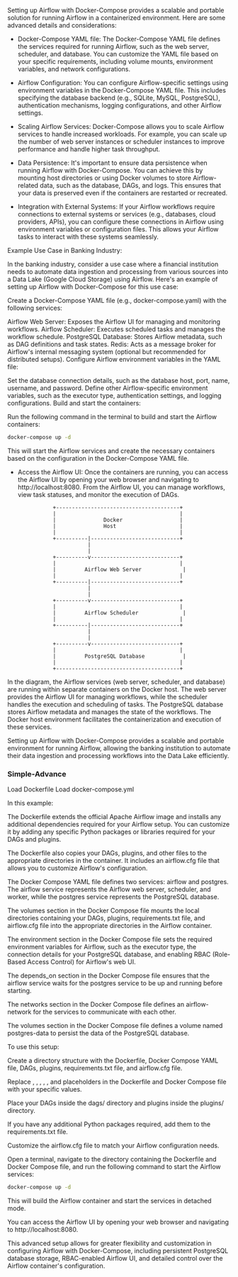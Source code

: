Setting up Airflow with Docker-Compose provides a scalable and portable solution for running Airflow in a containerized environment. Here are some advanced details and considerations:

- Docker-Compose YAML file: The Docker-Compose YAML file defines the services required for running Airflow, such as the web server, scheduler, and database. You can customize the YAML file based on your specific requirements, including volume mounts, environment variables, and network configurations.

- Airflow Configuration: You can configure Airflow-specific settings using environment variables in the Docker-Compose YAML file. This includes specifying the database backend (e.g., SQLite, MySQL, PostgreSQL), authentication mechanisms, logging configurations, and other Airflow settings.

- Scaling Airflow Services: Docker-Compose allows you to scale Airflow services to handle increased workloads. For example, you can scale up the number of web server instances or scheduler instances to improve performance and handle higher task throughput.

- Data Persistence: It's important to ensure data persistence when running Airflow with Docker-Compose. You can achieve this by mounting host directories or using Docker volumes to store Airflow-related data, such as the database, DAGs, and logs. This ensures that your data is preserved even if the containers are restarted or recreated.

- Integration with External Systems: If your Airflow workflows require connections to external systems or services (e.g., databases, cloud providers, APIs), you can configure these connections in Airflow using environment variables or configuration files. This allows your Airflow tasks to interact with these systems seamlessly.

Example Use Case in Banking Industry:

In the banking industry, consider a use case where a financial institution needs to automate data ingestion and processing from various sources into a Data Lake (Google Cloud Storage) using Airflow. Here's an example of setting up Airflow with Docker-Compose for this use case:

Create a Docker-Compose YAML file (e.g., docker-compose.yaml) with the following services:

Airflow Web Server: Exposes the Airflow UI for managing and monitoring workflows.
Airflow Scheduler: Executes scheduled tasks and manages the workflow schedule.
PostgreSQL Database: Stores Airflow metadata, such as DAG definitions and task states.
Redis: Acts as a message broker for Airflow's internal messaging system (optional but recommended for distributed setups).
Configure Airflow environment variables in the YAML file:

Set the database connection details, such as the database host, port, name, username, and password.
Define other Airflow-specific environment variables, such as the executor type, authentication settings, and logging configurations.
Build and start the containers:

Run the following command in the terminal to build and start the Airflow containers:
```sh
docker-compose up -d
```
This will start the Airflow services and create the necessary containers based on the configuration in the Docker-Compose YAML file.

- Access the Airflow UI:
Once the containers are running, you can access the Airflow UI by opening your web browser and navigating to http://localhost:8080. From the Airflow UI, you can manage workflows, view task statuses, and monitor the execution of DAGs.

                 +---------------------------------------+
                 |                                       |
                 |               Docker                  |
                 |               Host                    |
                 |                                       |
                 +----------|----------------------------+
                            |
                            |
                 +----------v----------------------------+
                 |                                       |
                 |         Airflow Web Server             |
                 |                                       |
                 +----------|----------------------------+
                            |
                            |
                 +----------v----------------------------+
                 |                                       |
                 |         Airflow Scheduler              |
                 |                                       |
                 +----------|----------------------------+
                            |
                            |
                 +----------v----------------------------+
                 |                                       |
                 |         PostgreSQL Database            |
                 |                                       |
                 +---------------------------------------+

In the diagram, the Airflow services (web server, scheduler, and database) are running within separate containers on the Docker host. The web server provides the Airflow UI for managing workflows, while the scheduler handles the execution and scheduling of tasks. The PostgreSQL database stores Airflow metadata and manages the state of the workflows. The Docker host environment facilitates the containerization and execution of these services.

Setting up Airflow with Docker-Compose provides a scalable and portable environment for running Airflow, allowing the banking institution to automate their data ingestion and processing workflows into the Data Lake efficiently.

### Simple-Advance

Load Dockerfile
Load docker-compose.yml

In this example:

The Dockerfile extends the official Apache Airflow image and installs any additional dependencies required for your Airflow setup. You can customize it by adding any specific Python packages or libraries required for your DAGs and plugins.

The Dockerfile also copies your DAGs, plugins, and other files to the appropriate directories in the container. It includes an airflow.cfg file that allows you to customize Airflow's configuration.

The Docker Compose YAML file defines two services: airflow and postgres. The airflow service represents the Airflow web server, scheduler, and worker, while the postgres service represents the PostgreSQL database.

The volumes section in the Docker Compose file mounts the local directories containing your DAGs, plugins, requirements.txt file, and airflow.cfg file into the appropriate directories in the Airflow container.

The environment section in the Docker Compose file sets the required environment variables for Airflow, such as the executor type, the connection details for your PostgreSQL database, and enabling RBAC (Role-Based Access Control) for Airflow's web UI.

The depends_on section in the Docker Compose file ensures that the airflow service waits for the postgres service to be up and running before starting.

The networks section in the Docker Compose file defines an airflow-network for the services to communicate with each other.

The volumes section in the Docker Compose file defines a volume named postgres-data to persist the data of the PostgreSQL database.

To use this setup:

Create a directory structure with the Dockerfile, Docker Compose YAML file, DAGs, plugins, requirements.txt file, and airflow.cfg file.

Replace <additional-dependencies>, <db-username>, <db-password>, <db-host>, <db-port>, and <db-name> placeholders in the Dockerfile and Docker Compose file with your specific values.

Place your DAGs inside the dags/ directory and plugins inside the plugins/ directory.

If you have any additional Python packages required, add them to the requirements.txt file.

Customize the airflow.cfg file to match your Airflow configuration needs.

Open a terminal, navigate to the directory containing the Dockerfile and Docker Compose file, and run the following command to start the Airflow services:

```sh
docker-compose up -d
```

This will build the Airflow container and start the services in detached mode.

You can access the Airflow UI by opening your web browser and navigating to http://localhost:8080.

This advanced setup allows for greater flexibility and customization in configuring Airflow with Docker-Compose, including persistent PostgreSQL database storage, RBAC-enabled Airflow UI, and detailed control over the Airflow container's configuration.
